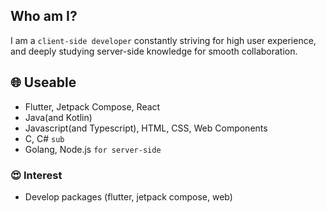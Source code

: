 ## Who am I?
I am a `client-side developer` constantly striving for high user experience, and deeply studying server-side knowledge for smooth collaboration.

## 🌐 Useable
- Flutter, Jetpack Compose, React
- Java(and Kotlin)
- Javascript(and Typescript), HTML, CSS, Web Components
- C, C# `sub`
- Golang, Node.js `for server-side`

### 😍 Interest
- Develop packages (flutter, jetpack compose, web)
